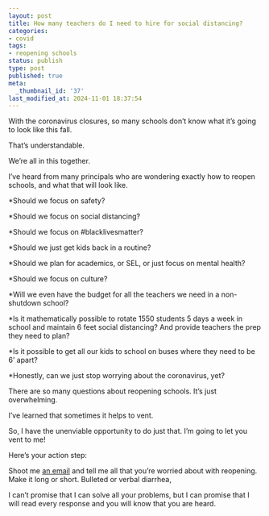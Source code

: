 ```yaml
---
layout: post
title: How many teachers do I need to hire for social distancing?
categories:
- covid
tags:
- reopening schools
status: publish
type: post
published: true
meta:
  _thumbnail_id: '37'
last_modified_at: 2024-11-01 18:37:54
---
```


With the coronavirus closures, so many schools don’t know what it’s going to look like this fall.

That’s understandable.

We’re all in this together.

I’ve heard from many principals who are wondering exactly how to reopen schools, and what that will look like.

*Should we focus on safety?


*Should we focus on social distancing?


*Should we focus on #blacklivesmatter?


*Should we just get kids back in a routine?


*Should we plan for academics, or SEL, or just focus on mental health?


*Should we focus on culture?


*Will we even have the budget for all the teachers we need in a non-shutdown school?


*Is it mathematically possible to rotate 1550 students 5 days a week in school and maintain 6 feet social distancing? And provide teachers the prep they need to plan?


*Is it possible to get all our kids to school on buses where they need to be 6’ apart?


*Honestly, can we just stop worrying about the coronavirus, yet?

There are so many questions about reopening schools. It’s just overwhelming.

I’ve learned that sometimes it helps to vent.

So, I have the unenviable opportunity to do just that. I’m going to let you vent to me!

Here’s your action step:

Shoot me 
[an email](mailto:jethro@hey.com) and tell me all that you’re worried about with reopening. Make it long or short. Bulleted or verbal diarrhea,

I can’t promise that I can solve all your problems, but I can promise that I will read every response and you will know that you are heard.
